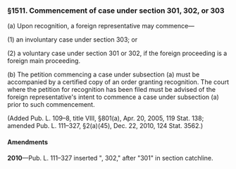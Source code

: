 ### §1511. Commencement of case under section 301, 302, or 303 ###

(a) Upon recognition, a foreign representative may commence—

(1) an involuntary case under section 303; or

(2) a voluntary case under section 301 or 302, if the foreign proceeding is a foreign main proceeding.

(b) The petition commencing a case under subsection (a) must be accompanied by a certified copy of an order granting recognition. The court where the petition for recognition has been filed must be advised of the foreign representative's intent to commence a case under subsection (a) prior to such commencement.

(Added Pub. L. 109–8, title VIII, §801(a), Apr. 20, 2005, 119 Stat. 138; amended Pub. L. 111–327, §2(a)(45), Dec. 22, 2010, 124 Stat. 3562.)

#### Amendments ####

**2010**—Pub. L. 111–327 inserted ", 302," after "301" in section catchline.